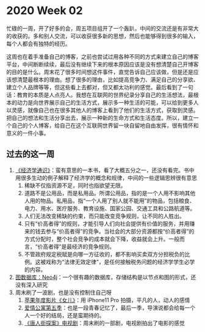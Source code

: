 # 2020 Week 02

忙碌的一周，开了好多的会，周五项目组开了一个轰趴，中间的交流还是有非常大的收获的。多和别人交流，可以收获很多新的思想，然后也能够得到很多的输入，每个人都会有独特的经历。

这周也在着手准备自己的博客，之前也尝试过用各种不同的方式来建立自己的博客平台，中间断断续续，最后没有继续下来的根本原因应该是没有想清楚自己开博客的目的是什么。周末花了很多时间想这件事件，直觉告诉自己应该做，但是还是应该想清楚最根本的理由。想了很多的理由，比如提高竞争力、满足自己的分享欲、建立个人品牌等等，但这些看上去都对，但又都太功利的感觉。最后看到了一句话：教育的本质是人点亮人。我想在互联网的世界纪录分享自己的生活想法，最根本的动力是向世界展示自己的生活方式，展示多一种生活的可能，可以给到更多人以灵感，就像自己也在很多其他人的博客上看到了他们的生活方式，获取到灵感。把自己的想法和生活分享出去，展示一种新的生命方式和生活态度。所以，建立一个自己的个人博客，给自己在这个互联网世界留一块自留地自由发挥，很有情怀和意义的一件小事。

## 过去的这一周

1. [《经济学通识》](https://book.douban.com/subject/26582558/)：蛮有意思的一本书，看了大概五分之一，还没有看完。书中用很多生动的例子解释了经济学的概念和规律，中间的一些逻辑思辨很有意思
   1. 稀缺不仅指资源不足，同时也指欲望无限。
   2. 道路不是公用品，而是私用品。所谓公用品，指的是一个人用不影响其他人用的物品。私用品，指“一个人用了别人就不能用”的物品，包括粮食、电力、用水、医疗服务、教育设施、国家公园、交通工具和公路航道等。
   3. 人们无法改变稀缺的约束，而只能改变竞争规则，让不同的人胜出。
   4. 只有“价高者得”的规则，才能引导人们向社会提供有价值的服务，并用赚来的钱去参与“价高者得”的竞争。当社会的大部分资源都按“价高者得”的方式分配时，整个社会竞争的成本就会下降，收益就会上升。一般而言，“价高者得”是最经济的竞争规则。
   5. 不管政府规定税赋是向哪一方征收的，都不影响买卖双方分担税负的比例。这被戏称为“法律无效定律”，是任何接触税务问题的经济学学生必学的内容。
2. [图数据库：Neo4j](https://neo4j.com/)：一个很有趣的数据库，存储结构是以节点和图的形式，还没有深入研究
3. 周末刷了一波剧，也是没有控制住自己呀
   1. [苹果年度影片《女儿》](https://www.iqiyi.com/marketing/applecny2020.html)：用 iPhone11 Pro 拍摄，平凡的人，动人的感情
   2. [爱情公寓第五季](https://www.iqiyi.com/v_19rw6qb4po.html)：也是一段青春记忆了，最后一季，导演说都会给每一个人一个好的结局，还是蛮期待的。
   3. [《唐人街探案》电视剧](https://www.iqiyi.com/v_19rwfbn2j4.html)：周末刷的一部剧，电视剧拍出了电影的感觉
